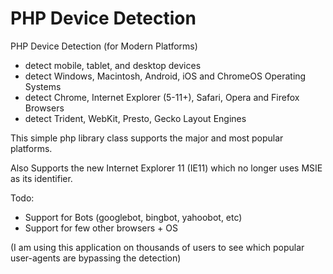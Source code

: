 PHP Device Detection
====================

PHP Device Detection (for Modern Platforms)
- detect mobile, tablet, and desktop devices
- detect Windows, Macintosh, Android, iOS and ChromeOS Operating Systems
- detect Chrome, Internet Explorer (5-11+), Safari, Opera and Firefox Browsers
- detect Trident, WebKit, Presto, Gecko Layout Engines

This simple php library class supports the major and most popular platforms.

Also Supports the new Internet Explorer 11 (IE11) which no longer uses MSIE as its identifier.



Todo: 
- Support for Bots (googlebot, bingbot, yahoobot, etc) 
- Support for few other browsers + OS


(I am using this application on thousands of users to see which popular user-agents are bypassing the detection) 
